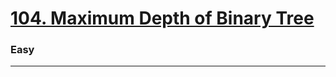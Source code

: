 # [104. Maximum Depth of Binary Tree](https://leetcode.com/problems/maximum-depth-of-binary-tree/)
### Easy
----
